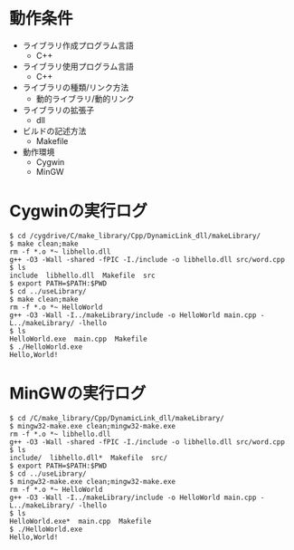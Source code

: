 # 動作条件

* ライブラリ作成プログラム言語
  * C++
* ライブラリ使用プログラム言語
  * C++
* ライブラリの種類/リンク方法
  * 動的ライブラリ/動的リンク
* ライブラリの拡張子
  * dll
* ビルドの記述方法
  * Makefile
* 動作環境
  * Cygwin
  * MinGW

# Cygwinの実行ログ

```
$ cd /cygdrive/C/make_library/Cpp/DynamicLink_dll/makeLibrary/
$ make clean;make
rm -f *.o *~ libhello.dll
g++ -O3 -Wall -shared -fPIC -I./include -o libhello.dll src/word.cpp
$ ls
include  libhello.dll  Makefile  src
$ export PATH=$PATH:$PWD
$ cd ../useLibrary/
$ make clean;make
rm -f *.o *~ HelloWorld
g++ -O3 -Wall -I../makeLibrary/include -o HelloWorld main.cpp -L../makeLibrary/ -lhello
$ ls
HelloWorld.exe  main.cpp  Makefile
$ ./HelloWorld.exe
Hello,World!
```

# MinGWの実行ログ

```
$ cd /C/make_library/Cpp/DynamicLink_dll/makeLibrary/
$ mingw32-make.exe clean;mingw32-make.exe
rm -f *.o *~ libhello.dll
g++ -O3 -Wall -shared -fPIC -I./include -o libhello.dll src/word.cpp
$ ls
include/  libhello.dll*  Makefile  src/
$ export PATH=$PATH:$PWD
$ cd ../useLibrary/
$ mingw32-make.exe clean;mingw32-make.exe
rm -f *.o *~ HelloWorld
g++ -O3 -Wall -I../makeLibrary/include -o HelloWorld main.cpp -L../makeLibrary/ -lhello
$ ls
HelloWorld.exe*  main.cpp  Makefile
$ ./HelloWorld.exe
Hello,World!
```

